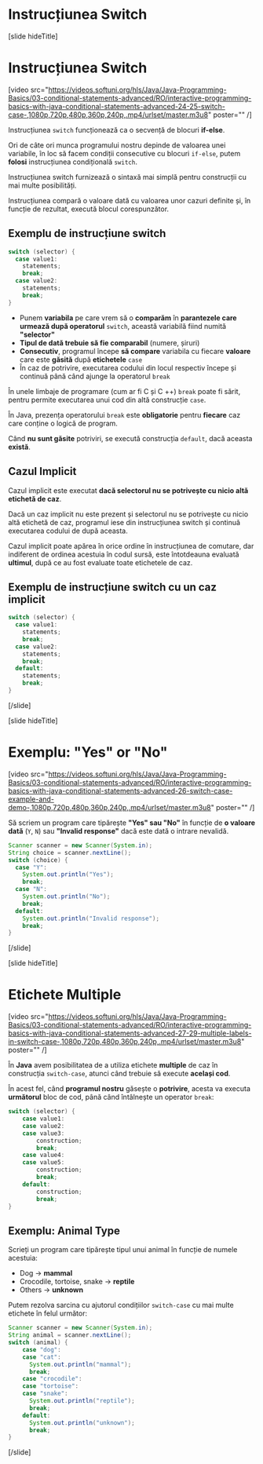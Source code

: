 # Instrucțiunea Switch

[slide hideTitle]
# Instrucțiunea Switch

[video src="https://videos.softuni.org/hls/Java/Java-Programming-Basics/03-conditional-statements-advanced/RO/interactive-programming-basics-with-java-conditional-statements-advanced-24-25-switch-case-,1080p,720p,480p,360p,240p,.mp4/urlset/master.m3u8" poster="" /]

Instrucțiunea `switch` funcționează ca o secvență de blocuri **if-else**.

Ori de câte ori munca programului nostru depinde de valoarea unei variabile, în loc să facem condiții consecutive cu blocuri `if-else`, putem **folosi** instrucțiunea condițională `switch`.

Instrucțiunea switch furnizează o sintaxă mai simplă pentru construcții cu mai multe posibilități.

Instrucțiunea compară o valoare dată cu valoarea unor cazuri definite și, în funcție de rezultat, execută blocul corespunzător.

## Exemplu de instrucțiune switch

```java
switch (selector) {
  case value1:
    statements;
    break;
  case value2:
    statements;
    break;
}
```
- Punem **variabila** pe care vrem să o **comparăm** în **parantezele care urmează după operatorul** `switch`, această variabilă fiind numită **"selector"**
-  **Tipul de dată trebuie să fie comparabil** (numere, șiruri)
- **Consecutiv**, programul începe **să compare** variabila cu fiecare **valoare** care este **găsită** după **etichetele** `case`
- În caz de potrivire, executarea codului din locul respectiv începe și continuă până când ajunge la operatorul `break`

În unele limbaje de programare (cum ar fi C și C ++) `break` poate fi sărit, pentru permite executarea unui cod din altă construcție `case`.

În Java, prezența operatorului `break` este **obligatorie** pentru **fiecare** caz care conține o logică de program.

Când **nu sunt găsite** potriviri, se execută construcția `default`, dacă aceasta **există**.

## Cazul Implicit
Cazul implicit este executat **dacă selectorul nu se potrivește cu nicio altă etichetă de caz**.

Dacă un caz implicit nu este prezent și selectorul nu se potrivește cu nicio altă etichetă de caz, programul iese din instrucțiunea switch și continuă executarea codului de după aceasta.

Cazul implicit poate apărea în orice ordine în instrucțiunea de comutare, dar indiferent de ordinea acestuia în codul sursă, este întotdeauna evaluată **ultimul**, după ce au fost evaluate toate etichetele de caz.

## Exemplu de instrucțiune switch cu un caz implicit

```java
switch (selector) {
  case value1:
    statements;
    break;
  case value2:
    statements;
    break;
  default:
    statements;
    break;
}
```
[/slide]

[slide hideTitle]
# Exemplu: "Yes" or "No"

[video src="https://videos.softuni.org/hls/Java/Java-Programming-Basics/03-conditional-statements-advanced/RO/interactive-programming-basics-with-java-conditional-statements-advanced-26-switch-case-example-and-demo-,1080p,720p,480p,360p,240p,.mp4/urlset/master.m3u8" poster="" /]

Să scriem un program care tipărește **"Yes" sau "No"** în funcție de **o valoare dată** (`Y`, `N`) sau **"Invalid response"** dacă este dată o intrare nevalidă.

```java
Scanner scanner = new Scanner(System.in);
String choice = scanner.nextLine();
switch (choice) {
  case "Y":
    System.out.println("Yes");
    break;
  case "N":
    System.out.println("No");
    break;
  default:
    System.out.println("Invalid response");
    break;
}
```
[/slide]

[slide hideTitle]
# Etichete Multiple

[video src="https://videos.softuni.org/hls/Java/Java-Programming-Basics/03-conditional-statements-advanced/RO/interactive-programming-basics-with-java-conditional-statements-advanced-27-29-multiple-labels-in-switch-case-,1080p,720p,480p,360p,240p,.mp4/urlset/master.m3u8" poster="" /]

În **Java** avem posibilitatea de a utiliza etichete **multiple** de caz în construcția `switch-case`, atunci când trebuie să execute **același cod**.

În acest fel, când **programul nostru** găsește o **potrivire**, acesta va executa **următorul** bloc de cod, până când întâlnește un operator `break`:

```java
switch (selector) {
    case value1:
    case value2:
    case value3:
        construction;
        break;
    case value4:
    case value5:
        construction;
        break;
    default:
        construction;
        break;
}
```
## Exemplu: Animal Type
Scrieți un program care tipărește tipul unui animal în funcție de numele acestuia:
-  Dog -> **mammal**
-  Crocodile, tortoise, snake -> **reptile**
-  Others -> **unknown**

Putem rezolva sarcina cu ajutorul condițiilor `switch-case` cu mai multe etichete în felul următor:
```java
Scanner scanner = new Scanner(System.in);
String animal = scanner.nextLine();
switch (animal) {
    case "dog":
    case "cat":
      System.out.println("mammal");
      break;
    case "crocodile":
    case "tortoise":
    case "snake":
      System.out.println("reptile");
      break;
    default:
      System.out.println("unknown");
      break;
}
```
[/slide]
